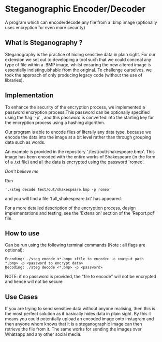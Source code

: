 # Steganographic Encoder/Decoder
A program which can encode/decode any file from a .bmp image (optionally uses encryption for even more security) 

## What is Steganography ?
Steganography  is  the  practice  of  hiding  sensitive  data  in  plain  sight.   For  our  extension  we  set  out  to  developing a tool such that we could conceal any type of file within a .BMP image,  whilst ensuring the new altered image is essentially indistinguishable from the original.  To challenge ourselves, we took the approach of only producing legacy code (without the use of libraries).

## Implementation
To enhance the security of the encryption process, we implemented a password encryption process.This  password  can  be  optionally  specified  using  the  flag '-p' <password>,  and  this  password  is  converted  into  the starting key for the encryption process using a hashing algorithm.
  
Our program is able to encode files of literally any data type, because we encode the data into the image at a bit level rather than through grouping data such as words.  

An example is provided in the repository './test/out/shakespeare.bmp'.
This image has been encoded with the entire works of Shakespeare (in the form of a .txt file) and all the data is encrypted using the password 'romeo'.

*Don't believe me*

Run 
   
    './steg decode test/out/shakespeare.bmp -p romeo'
    
and you will find a file 'full_shakespeare.txt' has appeared.
 
 

For a more detailed description of the encryption process, design implementations and testing, see the 'Extension' section of the 'Report.pdf' file.

## How to use
Can be run using the following terminal commands (Note : all flags are optional):  
    
    Encoding: ./steg encode <*.bmp> <file to encode> -o <output path *.bmp> -p <password to encrypt data>  
    Decoding: ./steg decode <*.bmp> -p <password>

NOTE: if no password is provided, the "file to encode" will not be encrypted and hence will not be secure

## Use Cases

If you are trying to send sensitive data without anyone realising, then this is the most perfect solution as it basically hides data in plain sight.
By this it means you could potentially upload an encoded image onto instagram and then anyone whom knows that it is a steganographic image can then retrieve the file from it.
The same works for sending the images over Whatsapp and any other social media.  
